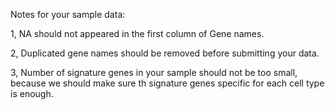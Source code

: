 Notes for your sample data:

1, NA should not appeared in the first column of Gene names.

2, Duplicated gene names should be removed before submitting your data.

3, Number of signature genes in your sample should not be too small, because we should make sure th signature genes specific for each cell type is enough.


